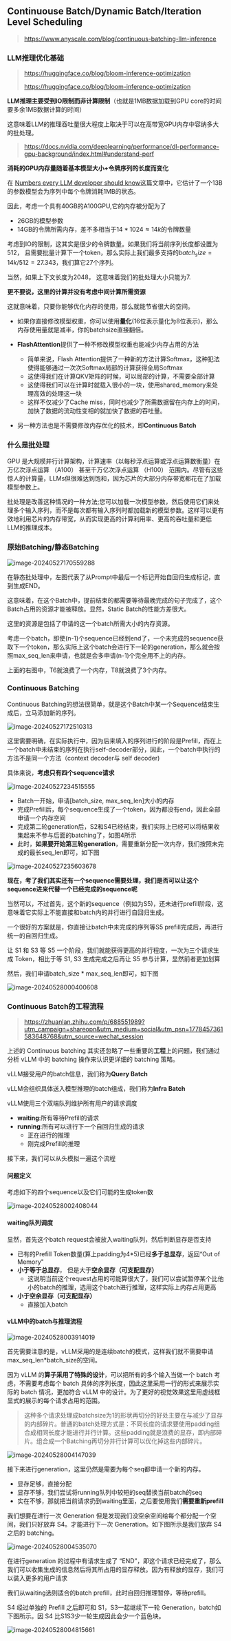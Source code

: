 ## Continuouse Batch/Dynamic Batch/Iteration Level Scheduling

> https://www.anyscale.com/blog/continuous-batching-llm-inference

### LLM推理优化基础

> https://huggingface.co/blog/bloom-inference-optimization
>
> https://huggingface.co/blog/bloom-inference-optimization

**LLM推理主要受到IO限制而非计算限制**（也就是1MB数据加载到GPU core的时间要多余1MB数据计算的时间）

这意味着LLM的推理吞吐量很大程度上取决于可以在高带宽GPU内存中容纳多大的批处理。

> https://docs.nvidia.com/deeplearning/performance/dl-performance-gpu-background/index.html#understand-perf



**消耗的GPU内存量随着基本模型大小+令牌序列的长度而变化**

在 [Numbers every LLM developer should know](https://github.com/NascentCore/llm-numbers-cn)这篇文章中，它估计了一个13B的参数模型会为序列中每个令牌消耗1MB的状态。

因此，考虑一个具有40GB的A100GPU,它的内存被分配为了

* 26GB的模型参数
* 14GB的令牌所需内存，差不多相当于$14*1024 ≈ 14k$的令牌数量

考虑到IO的限制，这其实是很少的令牌数量。如果我们将当前序列长度都设置为512， 且需要批量计算下一个token，那么实际上我们最多支持的$batch_size = 14k / 512 = 27.343$，我们算它27个序列。

当然，如果上下文长度为2048， 这意味着我们的批处理大小只能为7.

**更不要说，这里的计算并没有考虑中间计算所需资源**



这就意味着，只要你能够优化内存的使用，那么就能节省很大的空间。

* 如果你直接修改模型权重，你可以使用**量化**(16位表示量化为8位表示)，那么内存使用量就是减半，你的batchsize直接翻倍。
* **FlashAttention**提供了一种不修改模型权重也能减少内存占用的方法
  * 简单来说，Flash Attention提供了一种新的方法计算Softmax，这种犯法使得能够通过一次次Softmax局部的计算获得全局Softmax
  * 这使得我们在计算QKV矩阵的时候，可以局部的计算，不需要全部计算
  * 这使得我们可以在计算时就载入很小的一块，使用shared_memory来处理高效的处理这一块
  * 这样不仅减少了Cache miss，同时也减少了所需数据留在内存上的时间，加快了数据的流动性变相的就加快了数据的吞吐量。

* 另一种方法也是不需要修改内存优化的技术，即**Continuous Batch**

















### 什么是批处理

GPU 是大规模并行计算架构，计算速率（以每秒浮点运算或浮点运算数衡量）在万亿次浮点运算 （A100） 甚至千万亿次浮点运算 （H100） 范围内。尽管有这些惊人的计算量，LLMs但很难达到饱和，因为芯片的大部分内存带宽都花在了加载模型参数上。

批处理是改善这种情况的一种方法;您可以加载一次模型参数，然后使用它们来处理多个输入序列，而不是每次都有输入序列时都加载新的模型参数。这样可以更有效地利用芯片的内存带宽，从而实现更高的计算利用率、更高的吞吐量和更低LLM的推理成本。







### 原始Batching/静态Batching

![image-20240527170559288](./assets/image-20240527170559288.png)

在静态批处理中，左图代表了从Prompt中最后一个标记开始自回归生成标记，直到生成END。



这意味着，在这个Batch中，提前结束的都需要等待最晚完成的句子完成了，这个Batch占用的资源才能被释放。显然，Static Batch的性能方差很大。



这里的资源是包括了申请的这一个batch所需大小的内存资源。

考虑一个batch，即使(n-1)个sequence已经到end了，一个未完成的sequence获取下一个token，那么实际上这个batch会进行下一轮的generation，那么就会按照max_seq_len来申请，也就是会多申请(n-1)个完全用不上的内存。

上面的右图中，T6就浪费了一个内存，T8就浪费了3个内存。

### Continuous Batching

Continuous Batching的想法很简单，就是这个Batch中某一个Sequence结束生成后，立马添加新的序列。

![image-20240527172510313](./assets/image-20240527172510313.png)



这里需要明确，在实际执行中，因为后来填入的序列进行的阶段是Prefill，而在上一个batch中未结束的序列在执行self-decoder部分，因此，一个batch中执行的方法不是同一个方法（context decoder与 self decoder)







具体来说，**考虑只有四个sequence请求**

![image-20240527234515555](./assets/image-20240527234515555.png)

* Batch一开始，申请[batch_size, max_seq_len]大小的内存
* 完成Prefill后，每个sequence生成了一个token，因为都没有end，因此全部申请一个内存空间
* 完成第二轮generation后，S2和S4已经结束，我们实际上已经可以将结果收集起来不参与后面的batching了，如图4所示
* 此时，**如果要开始第三轮generation**，需要重新分配一次内存，我们按照未完成的最长seq_len即可，如下图

![image-20240527235603678](./assets/image-20240527235603678.png)



**现在，考了我们其实还有一个sequence需要处理，我们是否可以让这个sequence进来代替一个已经完成的sequence呢**

当然可以，不过首先，这个新的sequence（例如为S5)，还未进行prefill阶段，这意味着它实际上不能直接和batch内的并行进行自回归生成。

一个很好的方案就是，你直接让batch中未完成的序列等S5 prefill完成后，再进行统一的自回归生成。

让 S1 和 S3 等 S5 一个阶段，我们就能获得更高的并行程度，一次为三个请求生成 Token，相比于等 S1, S3 生成完成之后再让 S5 参与计算，显然前者更加划算

然后，我们申请batch_size * max_seq_len即可，如下图

![image-20240528000400608](./assets/image-20240528000400608.png)





### Continuous Batch的工程流程

> https://zhuanlan.zhihu.com/p/688551989?utm_campaign=shareopn&utm_medium=social&utm_psn=1778457361583648768&utm_source=wechat_session

上述的 Continuous batching 其实还忽略了一些重要的**工程**上的问题，我们通过分析 vLLM 中的 batching 操作来认识更详细的 batching 策略。



vLLM接受用户的batch信息，我们称为**Query Batch**

vLLM会组织具体送入模型推理的batch组成，我们称为**Infra Batch**





vLLM使用三个双端队列维护所有用户的请求调度

* **waiting**:所有等待Prefill的请求
* **running**:所有可以进行下一个自回归生成的请求
  * 正在进行的推理
  * 刚完成Prefill的推理





接下来，我们可以从头模拟一遍这个流程

#### 问题定义

考虑如下的四个sequence以及它们可能的生成token数

![image-20240528002408044](./assets/image-20240528002408044.png)

#### waiting队列调度

显然，首先这个batch request会被放入waiting队列，然后判断显存是否支持

* 已有的Prefill Token数量(算上padding为4*5)已经**多于总显存**，返回“Out of Memory"
* **小于等于总显存**， 但是大于**空余显存（可支配显存）**
  * 这说明当前这个request占用的可能算很大了，我们可以尝试暂停某个比他小的batch的推理，选用这个batch进行推理，这样实际上内存占用更高
* **小于空余显存（可支配显存）**
  * 直接加入batch





#### vLLM中的batch与推理流程

![image-20240528003914019](./assets/image-20240528003914019.png)

首先需要注意的是，vLLM采用的是连续batch的模式，这样我们就不需要申请max_seq_len*batch_size的空间。

因为 vLLM 的**算子采用了特殊的设计**，可以把所有的多个输入当做一个 batch 考虑，不需要考虑每个 batch 具体的序列长度，因此这里采用一行的形式来展示实际的 batch 情况，更加符合 vLLM 中的设计。为了更好的视觉效果这里用虚线框显式的展示的每个请求占用的范围。

> 这种多个请求处理成batchsize为1的形状再切分的好处主要在与减少了显存的内部碎片。普通的batch处理方式是：不同长度的请求要使用padding组合成相同长度才能进行并行计算。这些padding就是浪费的显存，即内部碎片。组合成一个Batching再切分并行计算可以优化掉这些内部碎片。

![image-20240528004147039](./assets/image-20240528004147039.png)

接下来进行generation，这里仍然是需要为每个seq都申请一个新的内存。

* 显存足够，直接分配
* 显存不够，我们尝试将running队列中较短的seq替换当前batch的seq
* 实在不够，那就把当前请求扔到waiting里面，之后要使用我们**需要重新prefill**

我们想要在进行一次 Generation 但是发现我们没空余空间给每个都分配一个空间，我们只好放弃 S4。才能进行下一次 Generation。如下图所示是我们放弃 S4 之后的 batching。

![image-20240528004535070](./assets/image-20240528004535070.png)

在进行generation 的过程中有请求生成了 “END”，即这个请求已经完成了，那么我们可以收集生成的信息然后将其所占用的显存释放。因为有释放的显存，我们可以装入更多的用户请求

我们从waiting选则适合的batch prefill，此时自回归推理暂停，等待prefill。

S4 经过单独的 Prefill 之后即可和 S1，S3一起继续下一轮 Generation，batch如下图所示。因 S4 比S1S3少一轮生成因此会少一个蓝色块。

![image-20240528004815661](./assets/image-20240528004815661.png)









































